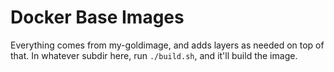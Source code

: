 # Docker Base Images

Everything comes from my-goldimage, and adds layers as needed on top of that. In whatever subdir here, run `./build.sh`, and it'll build the image.
